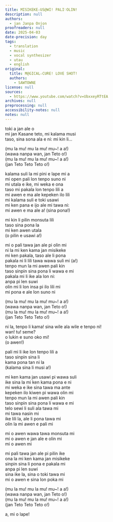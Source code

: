 ```yaml
---
title: MISIKEKE☆US@WI! PALI♡OLIN!
description: null
authors:
  - jan Janpa Onjon
proofreaders: null
date: 2025-04-03
date-precision: day
tags:
  - translation
  - music
  - vocal synthesizer
  - utau
  - english
original:
  title: M@GICAL☆CURE! LOVE SHOT!
  authors:
    - SAWTOWNE
license: null
sources:
  - https://www.youtube.com/watch?v=UbxxeyRTtEA
archives: null
preprocessing: null
accessibility-notes: null
notes: null
---
```


toki a jan ale o  \
mi jan Kasane teto, mi kalama musi  \
taso, sina sona ala e ni: mi kin li...

(mu la mu! mu la mu! mu~! a a!)  \
(wawa nanpa wan, jan Teto o!)  \
(mu la mu! mu la mu! mu~! a a!)  \
(jan Teto Teto Teto o!)

kalama suli la mi pini e lape mi a  \
mi open pali lon tenpo suno ni  \
mi utala e ike, mi weka e ona  \
taso mi pakala lon tenpo lili a  \
mi awen e ma ale kepeken ilo lili  \
mi kalama suli e toki usawi  \
mi ken pana e ijo ale mi tawa ni:  \
mi awen e ma ale a! (sina pona!)

mi kin li pilin monsuta lili  \
taso sina pona la  \
mi ken awen utala  \
(o pilin e usawi a!)

mi o pali tawa jan ale pi olin mi  \
ni la mi ken kama jan misikeke  \
mi ken pakala, taso ale li pona  \
pakala ni li lili tawa wawa suli mi (a!)  \
tenpo mun la mi awen pali kin  \
taso sinpin sina pona li wawa e mi  \
pakala mi li ike ala lon ni:  \
anpa pi len suwi  \
olin mi li lon insa pi ilo lili mi  \
mi pona e ale lon suno ni

(mu la mu! mu la mu! mu~! a a!)  \
(wawa nanpa wan, jan Teto o!)  \
(mu la mu! mu la mu! mu~! a a!)  \
(jan Teto Teto Teto o!)

ni la, tenpo li kama! sina wile ala wile e tenpo ni!  \
wan! tu! seme?  \
o lukin e suno oko mi!  \
(o awen!)

pali mi li ike lon tenpo lili a  \
taso sinpin sina li  \
kama pona tan ni la  \
(kalama sina li musi a!)

mi ken kama jan usawi pi wawa suli  \
ike sina la mi ken kama pona e ni  \
mi weka e ike sina tawa ma ante  \
kepeken ilo kiwen pi wawa olin mi  \
tenpo mun la mi awen pali kin  \
taso sinpin sina pona li wawa e mi  \
telo sewi li suli ala tawa mi  \
mi tawa nasin mi  \
ike lili la, ale li pona tawa mi  \
olin la mi awen e pali mi

mi o awen wawa tawa monsuta mi  \
mi o awen e jan ale e olin mi  \
mi o awen mi

mi pali tawa jan ale pi pilin ike  \
ona la mi ken kama jan misikeke  \
sinpin sina li pona e pakala mi  \
anpa pi len suwi  \
sina ike la, sina o toki tawa mi  \
mi o awen e sina lon poka mi

(mu la mu! mu la mu! mu~! a a!)  \
(wawa nanpa wan, jan Teto o!)  \
(mu la mu! mu la mu! mu~! a a!)  \
(jan Teto Teto Teto o!)

a, mi o lape!
